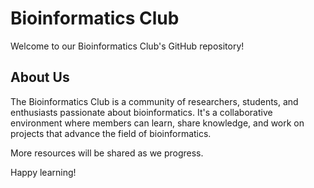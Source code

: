 # Bioinformatics Club
Welcome to our Bioinformatics Club's GitHub repository!

## About Us
The Bioinformatics Club is a community of researchers, students, and enthusiasts passionate about bioinformatics. 
It's a collaborative environment where members can learn, share knowledge, and work on projects that advance the field of bioinformatics.

More resources will be shared as we progress.

Happy learning!
